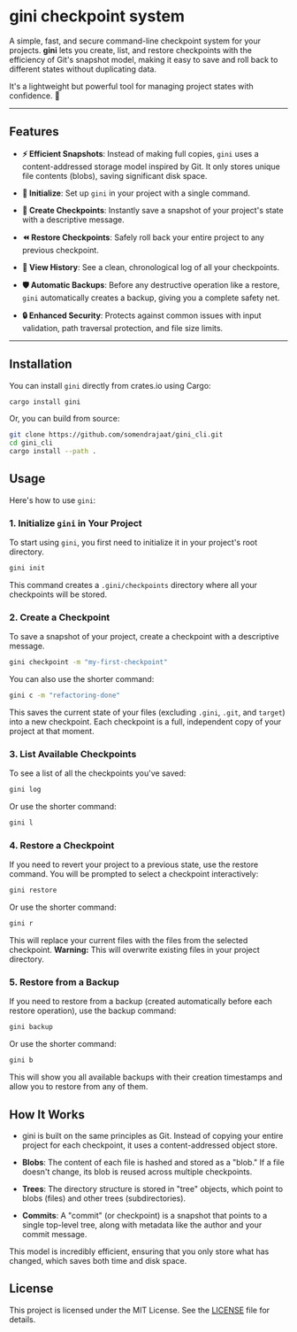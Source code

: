 
# gini checkpoint system


A simple, fast, and secure command-line checkpoint system for your projects. **gini** lets you create, list, and restore checkpoints with the efficiency of Git's snapshot model, making it easy to save and roll back to different states without duplicating data.

It's a lightweight but powerful tool for managing project states with confidence. 🚀

---

## Features

* **⚡ Efficient Snapshots**: Instead of making full copies, `gini` uses a content-addressed storage model inspired by Git. It only stores unique file contents (blobs), saving significant disk space.

* **🌱 Initialize**: Set up `gini` in your project with a single command.

* **📸 Create Checkpoints**: Instantly save a snapshot of your project's state with a descriptive message.

* **⏪ Restore Checkpoints**: Safely roll back your entire project to any previous checkpoint.

* **📜 View History**: See a clean, chronological log of all your checkpoints.

* **🛡️ Automatic Backups**: Before any destructive operation like a restore, `gini` automatically creates a backup, giving you a complete safety net.

* **🔒 Enhanced Security**: Protects against common issues with input validation, path traversal protection, and file size limits.

---

## Installation

You can install `gini` directly from crates.io using Cargo:
```bash
cargo install gini
```

Or, you can build from source:

```bash
git clone https://github.com/somendrajaat/gini_cli.git
cd gini_cli
cargo install --path .
```

## Usage

Here's how to use `gini`:

### 1. Initialize `gini` in Your Project

To start using `gini`, you first need to initialize it in your project's root directory.

```bash
gini init
```
This command creates a `.gini/checkpoints` directory where all your checkpoints will be stored.

### 2. Create a Checkpoint

To save a snapshot of your project, create a checkpoint with a descriptive message.

```bash
gini checkpoint -m "my-first-checkpoint"
```
You can also use the shorter command:
```bash
gini c -m "refactoring-done"
```
This saves the current state of your files (excluding `.gini`, `.git`, and `target`) into a new checkpoint. Each checkpoint is a full, independent copy of your project at that moment.

### 3. List Available Checkpoints

To see a list of all the checkpoints you've saved:

```bash
gini log
```
Or use the shorter command:
```bash
gini l
```

### 4. Restore a Checkpoint

If you need to revert your project to a previous state, use the restore command. You will be prompted to select a checkpoint interactively:

```bash
gini restore
```
Or use the shorter command:
```bash
gini r
```
This will replace your current files with the files from the selected checkpoint. **Warning:** This will overwrite existing files in your project directory.

### 5. Restore from a Backup

If you need to restore from a backup (created automatically before each restore operation), use the backup command:

```bash
gini backup
```
Or use the shorter command:
```bash
gini b
```
This will show you all available backups with their creation timestamps and allow you to restore from any of them.

## How It Works
- gini is built on the same principles as Git. Instead of copying your entire project for each checkpoint, it uses a content-addressed object store.

- **Blobs**: The content of each file is hashed and stored as a "blob." If a file doesn't change, its blob is reused across multiple checkpoints.

- **Trees**: The directory structure is stored in "tree" objects, which point to blobs (files) and other trees (subdirectories).

- **Commits**: A "commit" (or checkpoint) is a snapshot that points to a single top-level tree, along with metadata like the author and your commit message.

This model is incredibly efficient, ensuring that you only store what has changed, which saves both time and disk space.
## License


This project is licensed under the MIT License. See the [LICENSE](LICENSE) file for details. 

